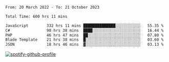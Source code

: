 <!--START_SECTION:waka-->

```txt
From: 20 March 2022 - To: 21 October 2023

Total Time: 600 hrs 11 mins

JavaScript        332 hrs 11 mins ██████████████░░░░░░░░░░░   55.35 %
C#                98 hrs 38 mins  ████░░░░░░░░░░░░░░░░░░░░░   16.44 %
PHP               46 hrs 47 mins  ██░░░░░░░░░░░░░░░░░░░░░░░   07.80 %
Blade Template    21 hrs 38 mins  █░░░░░░░░░░░░░░░░░░░░░░░░   03.60 %
JSON              18 hrs 46 mins  ▓░░░░░░░░░░░░░░░░░░░░░░░░   03.13 %
```

<!--END_SECTION:waka-->
[![spotify-github-profile](https://spotify-github-profile.vercel.app/api/view?uid=c00zprrvy9xiloa9qnco3hmng&cover_image=true&theme=novatorem&show_offline=false&background_color=121212&bar_color=53b14f&bar_color_cover=false)](https://spotify-github-profile.vercel.app/api/view?uid=c00zprrvy9xiloa9qnco3hmng&redirect=true)



